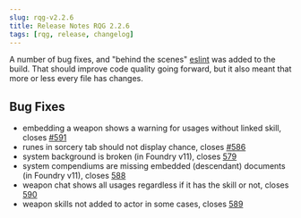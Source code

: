 ```yaml
---
slug: rqg-v2.2.6
title: Release Notes RQG 2.2.6
tags: [rqg, release, changelog]
---
```


A number of bug fixes, and "behind the scenes" [eslint](https://eslint.org/) was added to the build.
That should improve code quality going forward, but it also meant that more or less every file has
changes.

## Bug Fixes

- embedding a weapon shows a warning for usages without linked skill, closes
  [#591](https://github.com/sun-dragon-cult/fvtt-system-rqg/issues/591)
- runes in sorcery tab should not display chance, closes
  [#586](https://github.com/sun-dragon-cult/fvtt-system-rqg/issues/586)
- system background is broken (in Foundry v11), closes
  [579](https://github.com/sun-dragon-cult/fvtt-system-rqg/issues/579)
- system compendiums are missing embedded (descendant) documents (in Foundry v11), closes
  [588](https://github.com/sun-dragon-cult/fvtt-system-rqg/issues/588)
- weapon chat shows all usages regardless if it has the skill or not, closes
  [590](https://github.com/sun-dragon-cult/fvtt-system-rqg/issues/590)
- weapon skills not added to actor in some cases, closes
  [589](https://github.com/sun-dragon-cult/fvtt-system-rqg/issues/589)
